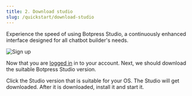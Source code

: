 ```yaml
---
title: 2. Download studio
slug: /quickstart/download-studio
---
```

Experience the speed of using Botpress Studio, a continuously enhanced interface designed for all chatbot builder's needs.

![Sign up](/img/docs/studio.png "signup")



Now that you are [logged in](/login-signup) in to your account. Next, we should download the suitable Botpress Studio version.

Click the Studio version that is suitable for your OS. The Studio will get downloaded. After it is downloaded, install it and start it.

<!-- :::info
For more information on Studio:
For more information on Studio Download:
For more information on Managing your Account:
::: -->
